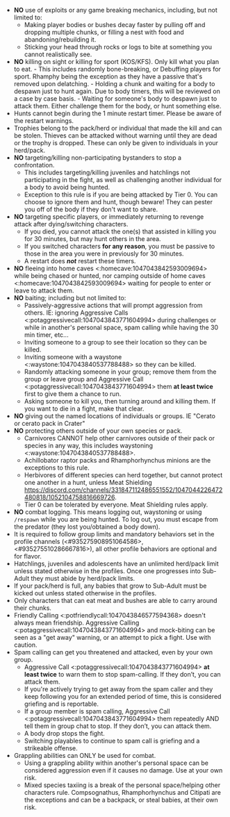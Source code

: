 - **NO** use of exploits or any game breaking mechanics, including, but not limited to:
    - Making player bodies or bushes decay faster by pulling off and dropping multiple chunks, or filling a nest with food and abandoning/rebuilding it. 
    - Sticking your head through rocks or logs to bite at something you cannot realistically see.
- **NO** killing on sight or killing for sport (KOS/KFS). Only kill what you plan to eat.
        - This includes randomly bone-breaking, or Debuffing players for sport. Rhamphy being the exception as they have a passive that's removed upon delatching. 
        - Holding a chunk and waiting for a body to despawn just to hunt again. Due to body timers, this will be reviewed on a case by case basis.
        - Waiting for someone's body to despawn just to attack them. Either challenge them for the body, or hunt something else. 
- Hunts cannot begin during the 1 minute restart timer. Please be aware of the restart warnings.
- Trophies belong to the pack/herd or individual that made the kill and can be stolen. Thieves can be attacked without warning until they are dead or the trophy is dropped. These can only be given to individuals in your herd/pack.
- **NO** targeting/killing non-participating bystanders to stop a confrontation.
    - This includes targeting/killing juveniles and hatchlings not participating in the fight, as well as challenging another individual for a body to avoid being hunted. 
    - Exception to this rule is if you are being attacked by Tier 0. You can choose to ignore them and hunt, though beware! They can pester you off of the body if they don't want to share.
- **NO** targeting specific players, or immediately returning to revenge attack after dying/switching characters. 
    - If you died, you cannot attack the one(s) that assisted in killing you for 30 minutes, but may hunt others in the area.
    - If you switched characters __**for any reason**__, you must be passive to those in the area you were in previously for 30 minutes.
    - A restart does ***not*** restart these timers. 
- **NO** fleeing into home caves <:homecave:1047043842593009694> while being chased or hunted, nor camping outside of home caves <:homecave:1047043842593009694> waiting for people to enter or leave to attack them. 
- **NO** baiting; including but not limited to: 
    - Passively-aggressive actions that will prompt aggression from others. IE: ignoring Aggressive Calls <:potaggressivecall:1047043843771604994> during challenges or while in another's personal space, spam calling while having the 30 min timer, etc... 
    - Inviting someone to a group to see their location so they can be killed.
    - Inviting someone with a waystone <:waystone:1047043840537788488> so they can be killed.
    - Randomly attacking someone in your group; remove them from the group or leave group and Aggressive Call <:potaggressivecall:1047043843771604994> them __**at least twice**__ first to give them a chance to run.
    - Asking someone to kill you, then turning around and killing them. If you want to die in a fight, make that clear.
- **NO** giving out the named locations of individuals or groups. IE "Cerato or cerato pack in Crater" 
- **NO** protecting others outside of your own species or pack.
    - Carnivores CANNOT help other carnivores outside of their pack or species in any way, this includes waystoning <:waystone:1047043840537788488>. 
    - Achillobator raptor packs and Rhamphorhynchus minions are the exceptions to this rule. 
    - Herbivores of different species can herd together, but cannot protect one another in a hunt, unless Meat Shielding https://discord.com/channels/331847112486551552/1047044226472480818/1052104758816669726.
    - Tier 0 can be tolerated by everyone. Meat Shielding rules apply. 
- **NO** combat logging. This means logging out, waystoning or using `/respawn` while you are being hunted. To log out, you must escape from the predator (they lost you/obtained a body down).
- It is required to follow group limits and mandatory behaviors set in the profile channels (<#935275908951064586>, <#935275510286667816>), all other profile behaviors are optional and for flavor.
- Hatchlings, juveniles and adolescents have an unlimited herd/pack limit unless stated otherwise in the profiles. Once one progresses into Sub-Adult they must abide by herd/pack limits.
- If your pack/herd is full, any babies that grow to Sub-Adult must be kicked out unless stated otherwise in the profiles.
- Only characters that can eat meat and bushes are able to carry around their chunks.
- Friendly Calling <:potfriendlycall:1047043846577594368> doesn't always mean friendship. Aggressive Calling <:potaggressivecall:1047043843771604994>  and mock-biting can be seen as a "get away" warning, or an attempt to pick a fight. Use with caution. 
- Spam calling can get you threatened and attacked, even by your own group.
    - Aggressive Call <:potaggressivecall:1047043843771604994> __**at least twice**__ to warn them to stop spam-calling. If they don’t, you can attack them.
    - If you're actively trying to get away from the spam caller and they keep following you for an extended period of time, this is considered griefing and is reportable.
    - If a group member is spam calling, Aggressive Call <:potaggressivecall:1047043843771604994> them repeatedly AND tell them in group chat to stop. If they don’t, you can attack them.
    - A body drop stops the fight.
    - Switching playables to continue to spam call is griefing and a strikeable offense. 
- Grappling abilities can ONLY be used for combat. 
    - Using a grappling ability within another's personal space can be considered aggression even if it causes no damage. Use at your own risk. 
    - Mixed species taxiing is a break of the personal space/helping other characters rule. Compsognathus, Rhamphorhynchus and Citipati are the exceptions and can be a backpack, or steal babies, at their own risk.
